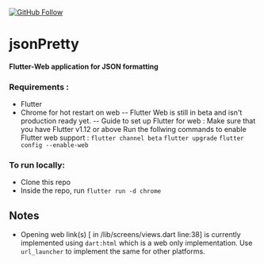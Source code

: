 [![GitHub Follow](https://img.shields.io/github/followers/bgrgv?style=social&logo=github)](https://github.com/bgrgv)
# jsonPretty
#### Flutter-Web application for JSON formatting

### Requirements :
- Flutter
- Chrome for hot restart on web
-- Flutter Web is still in beta and isn't production ready yet.
-- Guide to set up Flutter for web : 
		Make sure that you have Flutter v1.12 or above
		Run the follwing commands to enable Flutter web support :
			` flutter channel beta `
			` flutter upgrade `
			` flutter config --enable-web
 `

### To run locally:
- Clone this repo
- Inside the repo, run `flutter run -d chrome`

## Notes
- Opening web link(s) [ in /lib/screens/views.dart line:38] is currently implemented using `dart:html` which is a web only implementation. Use `url_launcher` to implement the same for other platforms.